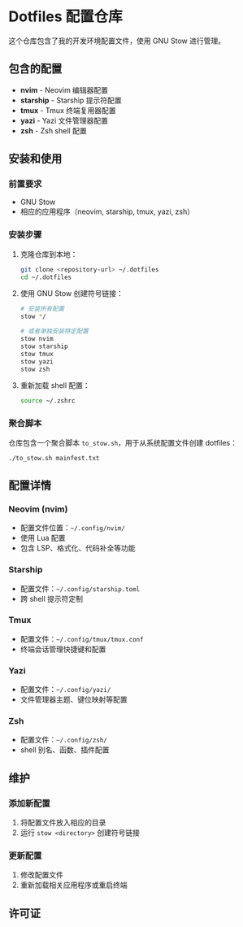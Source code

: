 # Dotfiles 配置仓库

这个仓库包含了我的开发环境配置文件，使用 GNU Stow 进行管理。

## 包含的配置

- **nvim** - Neovim 编辑器配置
- **starship** - Starship 提示符配置
- **tmux** - Tmux 终端复用器配置
- **yazi** - Yazi 文件管理器配置
- **zsh** - Zsh shell 配置

## 安装和使用

### 前置要求

- GNU Stow
- 相应的应用程序（neovim, starship, tmux, yazi, zsh）

### 安装步骤

1. 克隆仓库到本地：
   ```bash
   git clone <repository-url> ~/.dotfiles
   cd ~/.dotfiles
   ```

2. 使用 GNU Stow 创建符号链接：
   ```bash
   # 安装所有配置
   stow */

   # 或者单独安装特定配置
   stow nvim
   stow starship
   stow tmux
   stow yazi
   stow zsh
   ```

3. 重新加载 shell 配置：
   ```bash
   source ~/.zshrc
   ```

### 聚合脚本

仓库包含一个聚合脚本 `to_stow.sh`，用于从系统配置文件创建 dotfiles：

```bash
./to_stow.sh mainfest.txt
```

## 配置详情

### Neovim (nvim)

- 配置文件位置：`~/.config/nvim/`
- 使用 Lua 配置
- 包含 LSP、格式化、代码补全等功能

### Starship

- 配置文件：`~/.config/starship.toml`
- 跨 shell 提示符定制

### Tmux

- 配置文件：`~/.config/tmux/tmux.conf`
- 终端会话管理快捷键和配置

### Yazi

- 配置文件：`~/.config/yazi/`
- 文件管理器主题、键位映射等配置

### Zsh

- 配置文件：`~/.config/zsh/`
- shell 别名、函数、插件配置

## 维护

### 添加新配置

1. 将配置文件放入相应的目录
2. 运行 `stow <directory>` 创建符号链接

### 更新配置

1. 修改配置文件
2. 重新加载相关应用程序或重启终端

## 许可证

